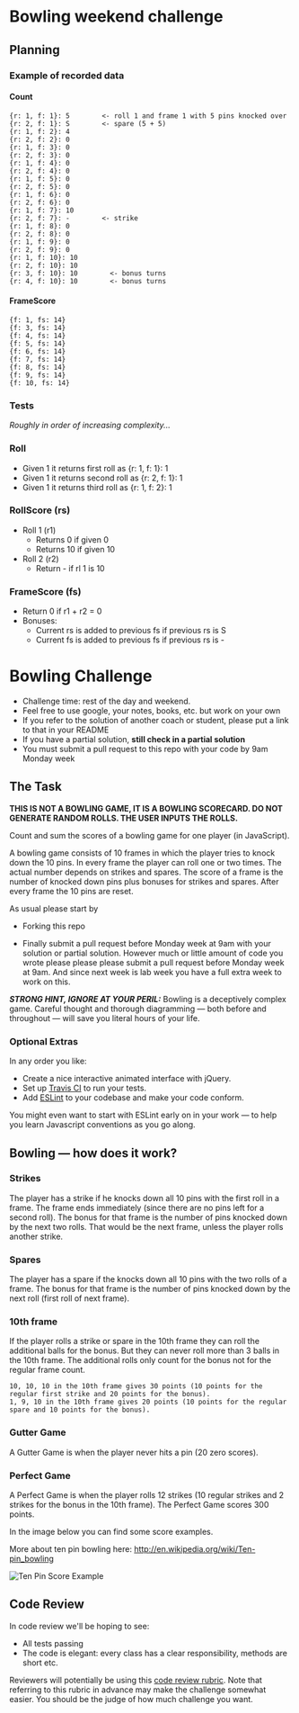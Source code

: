 # Bowling weekend challenge

## Planning

### Example of recorded data

#### Count

```
{r: 1, f: 1}: 5        <- roll 1 and frame 1 with 5 pins knocked over
{r: 2, f: 1}: S        <- spare (5 + 5)
{r: 1, f: 2}: 4 
{r: 2, f: 2}: 0 
{r: 1, f: 3}: 0 
{r: 2, f: 3}: 0 
{r: 1, f: 4}: 0 
{r: 2, f: 4}: 0 
{r: 1, f: 5}: 0  
{r: 2, f: 5}: 0 
{r: 1, f: 6}: 0 
{r: 2, f: 6}: 0 
{r: 1, f: 7}: 10
{r: 2, f: 7}: -        <- strike
{r: 1, f: 8}: 0 
{r: 2, f: 8}: 0 
{r: 1, f: 9}: 0 
{r: 2, f: 9}: 0 
{r: 1, f: 10}: 10 
{r: 2, f: 10}: 10 
{r: 3, f: 10}: 10        <- bonus turns  
{r: 4, f: 10}: 10        <- bonus turns 
```
#### FrameScore

```
{f: 1, fs: 14}
{f: 3, fs: 14}
{f: 4, fs: 14}
{f: 5, fs: 14}
{f: 6, fs: 14}
{f: 7, fs: 14}
{f: 8, fs: 14}
{f: 9, fs: 14}
{f: 10, fs: 14}

```

### Tests

*Roughly in order of increasing complexity...*

### Roll
- Given 1 it returns first roll as {r: 1, f: 1}: 1
- Given 1 it returns second roll as {r: 2, f: 1}: 1
- Given 1 it returns third roll as {r: 1, f: 2}: 1

### RollScore (rs)
- Roll 1 (r1)
    * Returns 0 if given 0
    * Returns 10 if given 10
- Roll 2 (r2)
    * Return - if rl 1 is 10

### FrameScore (fs)
- Return 0 if r1 + r2 = 0
- Bonuses:
    * Current rs is added to previous fs if previous rs is S
    * Current fs is added to previous fs if previous rs is -


Bowling Challenge
=================


* Challenge time: rest of the day and weekend.
* Feel free to use google, your notes, books, etc. but work on your own
* If you refer to the solution of another coach or student, please put a link to that in your README
* If you have a partial solution, **still check in a partial solution**
* You must submit a pull request to this repo with your code by 9am Monday week

## The Task

**THIS IS NOT A BOWLING GAME, IT IS A BOWLING SCORECARD. DO NOT GENERATE RANDOM ROLLS. THE USER INPUTS THE ROLLS.**

Count and sum the scores of a bowling game for one player (in JavaScript).

A bowling game consists of 10 frames in which the player tries to knock down the 10 pins. In every frame the player can roll one or two times. The actual number depends on strikes and spares. The score of a frame is the number of knocked down pins plus bonuses for strikes and spares. After every frame the 10 pins are reset.

As usual please start by

* Forking this repo

* Finally submit a pull request before Monday week at 9am with your solution or partial solution.  However much or little amount of code you wrote please please please submit a pull request before Monday week at 9am.  And since next week is lab week you have a full extra week to work on this.

___STRONG HINT, IGNORE AT YOUR PERIL:___ Bowling is a deceptively complex game. Careful thought and thorough diagramming — both before and throughout — will save you literal hours of your life.

### Optional Extras

In any order you like:

* Create a nice interactive animated interface with jQuery.
* Set up [Travis CI](https://travis-ci.org) to run your tests.
* Add [ESLint](http://eslint.org/) to your codebase and make your code conform.

You might even want to start with ESLint early on in your work — to help you
learn Javascript conventions as you go along.

## Bowling — how does it work?

### Strikes

The player has a strike if he knocks down all 10 pins with the first roll in a frame. The frame ends immediately (since there are no pins left for a second roll). The bonus for that frame is the number of pins knocked down by the next two rolls. That would be the next frame, unless the player rolls another strike.

### Spares

The player has a spare if the knocks down all 10 pins with the two rolls of a frame. The bonus for that frame is the number of pins knocked down by the next roll (first roll of next frame).

### 10th frame

If the player rolls a strike or spare in the 10th frame they can roll the additional balls for the bonus. But they can never roll more than 3 balls in the 10th frame. The additional rolls only count for the bonus not for the regular frame count.

    10, 10, 10 in the 10th frame gives 30 points (10 points for the regular first strike and 20 points for the bonus).
    1, 9, 10 in the 10th frame gives 20 points (10 points for the regular spare and 10 points for the bonus).

### Gutter Game

A Gutter Game is when the player never hits a pin (20 zero scores).

### Perfect Game

A Perfect Game is when the player rolls 12 strikes (10 regular strikes and 2 strikes for the bonus in the 10th frame). The Perfect Game scores 300 points.

In the image below you can find some score examples.

More about ten pin bowling here: http://en.wikipedia.org/wiki/Ten-pin_bowling

![Ten Pin Score Example](images/example_ten_pin_scoring.png)

## Code Review

In code review we'll be hoping to see:

* All tests passing
* The code is elegant: every class has a clear responsibility, methods are short etc.

Reviewers will potentially be using this [code review rubric](docs/review.md).  Note that referring to this rubric in advance may make the challenge somewhat easier.  You should be the judge of how much challenge you want.




